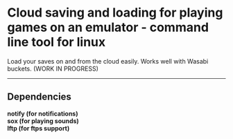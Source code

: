 # Cloud saving and loading for playing games on an emulator - command line tool for linux
Load your saves on and from the cloud easily. Works well with Wasabi buckets. (WORK IN PROGRESS)

- - - -

## Dependencies

**notify (for notifications)<br/>**
**sox (for playing sounds) <br/>**
**lftp (for ftps support) <br/>**
